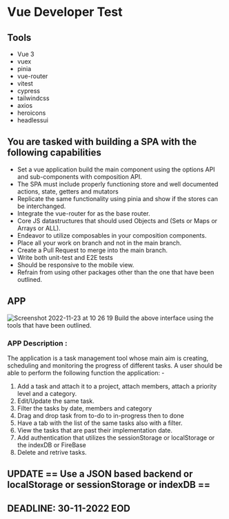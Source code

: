 # Vue Developer Test

## Tools
- Vue 3
- vuex
- pinia
- vue-router
- vitest
- cypress
- tailwindcss
- axios
- heroicons
- headlessui

## You are tasked with building a SPA with the following capabilities 
- Set a vue application build the main component using the options API and sub-components with composition API.
- The SPA must include properly functioning store and well documented actions, state, getters and mutators
- Replicate the same functionality using pinia and show if the stores can be interchanged.
- Integrate the vue-router for as the base router.
- Core JS datastructures that should used Objects and (Sets or Maps or Arrays or ALL).
- Endeavor to utilize composables in your composition components.
- Place all your work on branch and not in the main branch.
- Create a Pull Request to merge into the main branch.
- Write both unit-test and E2E tests
- Should be responsive to the mobile view.
- Refrain from using other packages other than the one that have been outlined.

## APP
![Screenshot 2022-11-23 at 10 26 19](https://user-images.githubusercontent.com/4547171/203491833-5929f833-120a-4782-bc6a-cbe82074d5ff.png)
Build the above interface using the tools that have been outlined.

### APP Description :
The application is a task management tool whose main aim is creating, scheduling and monitoring the progress of different tasks. A user should be able to perform the following function the application: -
1. Add a task and attach it to a project, attach members, attach a priority level and a category.
2. Edit/Update the same task.
3. Filter the tasks by date, members and category
4. Drag and drop task from to-do to in-progress then to done
5. Have a tab with the list of the same tasks also with a filter.
6. View the tasks that are past their implementation date.
7. Add authentication that utilizes the sessionStorage or localStorage or the indexDB or FireBase
8. Delete and retrive tasks.

## UPDATE == Use a JSON based backend or localStorage or sessionStorage or indexDB ==

## DEADLINE: 30-11-2022 EOD
